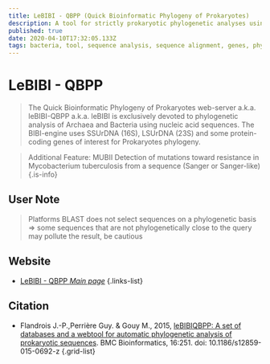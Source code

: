 ```yaml
---
title: LeBIBI - QBPP (Quick Bioinformatic Phylogeny of Prokaryotes)
description: A tool for strictly prokaryotic phylogenetic analyses using 16S and 23S rDNA sequences and specific protein-coding genes of interest. 
published: true
date: 2020-04-10T17:32:05.133Z
tags: bacteria, tool, sequence analysis, sequence alignment, genes, phylogeny, proteins, rdna
---
```


# LeBIBI - QBPP

> The Quick Bioinformatic Phylogeny of Prokaryotes web-server a.k.a. leBIBI-QBPP a.k.a. leBIBI is exclusively devoted to phylogenetic analysis of Archaea and Bacteria using nucleic acid sequences. The BIBI-engine uses SSUrDNA (16S), LSUrDNA (23S) and some protein-coding genes of interest for Prokaryotes phylogeny.

>Additional Feature: MUBII Detection of mutations toward resistance in Mycobacterium tuberculosis from a sequence (Sanger or Sanger-like)
{.is-info}

## User Note
>Platforms BLAST does not select sequences on a phylogenetic basis => some sequences that are not phylogenetically close to the query may pollute the result, be cautious
## Website

- [LeBIBI - QBPP *Main page*](https://umr5558-bibiserv.univ-lyon1.fr/lebibi/lebibi.cgi)
{.links-list}

## Citation

- Flandrois J.-P.,Perrière Guy. & Gouy M., 2015, [leBIBIQBPP: A set of databases and a webtool for automatic phylogenetic analysis of prokaryotic sequences](https://bmcbioinformatics.biomedcentral.com/articles/10.1186/s12859-015-0692-z). BMC Bioinformatics, 16:251. doi: 10.1186/s12859-015-0692-z
{.grid-list}